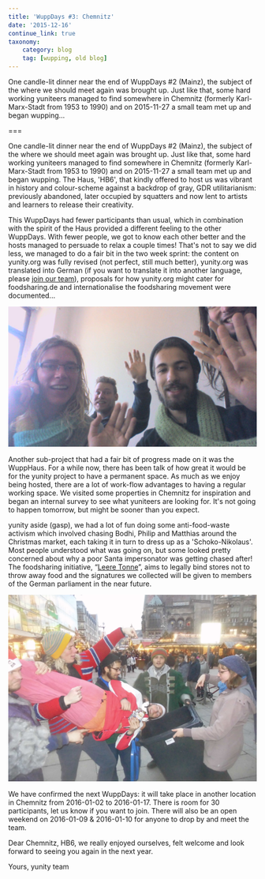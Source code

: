 ```yaml
---
title: 'WuppDays #3: Chemnitz'
date: '2015-12-16'
continue_link: true
taxonomy:
    category: blog
    tag: [wupping, old blog]
---
```

    

One candle-lit dinner near the end of WuppDays #2 (Mainz), the subject of the where we should meet again was brought up. Just like that, some hard working yuniteers managed to find somewhere in Chemnitz (formerly Karl-Marx-Stadt from 1953 to 1990) and on 2015-11-27 a small team met up and began wupping...

===

One candle-lit dinner near the end of WuppDays #2 (Mainz), the subject of the where we should meet again was brought up. Just like that, some hard working yuniteers managed to find somewhere in Chemnitz (formerly Karl-Marx-Stadt from 1953 to 1990) and on 2015-11-27 a small team met up and began wupping. The Haus, 'HB6', that kindly offered to host us was vibrant in history and colour-scheme against a backdrop of gray, GDR utilitarianism: previously abandoned, later occupied by squatters and now lent to artists and learners to release their creativity.

This WuppDays had fewer participants than usual, which in combination with the spirit of the Haus provided a different feeling to the other WuppDays. With fewer people, we got to know each other better and the hosts managed to persuade to relax a couple times! That's not to say we did less, we managed to do a fair bit in the two week sprint: the content on yunity.org was fully revised (not perfect, still much better), yunity.org was translated into German (if you want to translate it into another language, please [join our team](https://project.yunity.org/join-the-team)), proposals for how yunity.org might cater for foodsharing.de and internationalise the foodsharing movement were documented...

![2015-12-08-120047.jpg](5672d95ebd6c9375146389.jpg)


Another sub-project that had a fair bit of progress made on it was the WuppHaus. For a while now, there has been talk of how great it would be for the yunity project to have a permanent space. As much as we enjoy being hosted, there are a lot of work-flow advantages to having a regular working space. We visited some properties in Chemnitz for inspiration and began an internal survey to see what yuniteers are looking for. It's not going to happen tomorrow, but might be sooner than you expect.

yunity aside (gasp), we had a lot of fun doing some anti-food-waste activism which involved chasing Bodhi, Philip and Matthias around the Christmas market, each taking it in turn to dress up as a 'Schoko-Nikolaus'. Most people understood what was going on, but some looked pretty concerned about why a poor Santa impersonator was getting chased after! The foodsharing initiative, “[Leere Tonne](http://www.leeretonne.de/)”, aims to legally bind stores not to throw away food and the signatures we collected will be given to members of the German parliament in the near future.

![DSCI0164.JPG](5672e8ebd07af509102013.jpg)

We have confirmed the next WuppDays: it will take place in another location in Chemnitz from 2016-01-02 to 2016-01-17. There is room for 30 participants, let us know if you want to join. There will also be an open weekend on 2016-01-09 & 2016-01-10 for anyone to drop by and meet the team.

Dear Chemnitz, HB6, we really enjoyed ourselves, felt welcome and look forward to seeing you again in the next year.

Yours,
yunity team